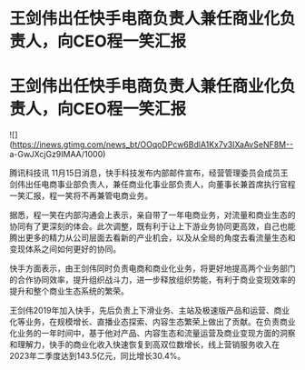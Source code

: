 # 王剑伟出任快手电商负责人兼任商业化负责人，向CEO程一笑汇报

# 王剑伟出任快手电商负责人兼任商业化负责人，向CEO程一笑汇报

![](https://inews.gtimg.com/news_bt/OOqoDPcw6BdlA1Kx7v3IXaAvSeNF8M--
a-GwJXcjGz9IMAA/1000)

腾讯科技讯
11月15日消息，快手科技发布内部邮件宣布，经营管理委员会成员王剑伟出任电商事业部负责人，兼任商业化事业部负责人，向董事长兼首席执行官程一笑汇报，程一笑将不再兼管电商业务。

据悉，程一笑在内部沟通会上表示，亲自带了一年电商业务，对流量和商业生态的协同有了更深刻的体会。此次调整，既有利于让上下游业务协同更高效，自己也能腾出更多的精力从公司层面去看新的产业机会，以及从全局的角度去看流量生态和变现体系之间如何更好的协同。

快手方面表示，由王剑伟同时负责电商和商业化业务，将更好地提高两个业务部门的合作协同效率，提升组织战斗力，进一步释放组织势能，有利于商业变现效率的提升和整个商业生态系统的繁荣。

王剑伟2019年加入快手，先后负责上下滑业务、主站及极速版产品和运营、商业化等业务，在规模增长、直播业态探索、内容生态繁荣上做出了贡献。在负责商业化业务的一年时间中，基于他对产品、内容生态和流量运营及商业变现方面的洞察和理解力，快手的商业化收入快速恢复到高双位数增长，线上营销服务收入在2023年二季度达到143.5亿元，同比增长30.4%。

